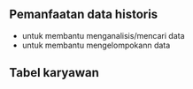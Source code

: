 ## Pemanfaatan data historis
- untuk membantu menganalisis/mencari data
- untuk membantu mengelompokann data

## Tabel karyawan
